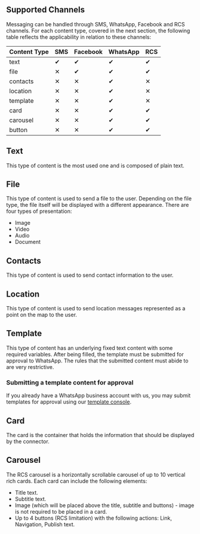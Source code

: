 ## Supported Channels

Messaging can be handled through SMS, WhatsApp, Facebook and RCS channels. For each content type, covered in the next section, the following table reflects the applicability in relation to these channels:

| Content Type | SMS      | Facebook | WhatsApp | RCS      |
|:-------------|:---------|:---------|:---------|:---------|
| text         | &#10004; | &#10004; | &#10004; | &#10004; |
| file         | &#10005; | &#10004; | &#10004; | &#10004; |
| contacts     | &#10005; | &#10005; | &#10004; | &#10005; |
| location     | &#10005; | &#10005; | &#10004; | &#10005; |
| template     | &#10005; | &#10005; | &#10004; | &#10005; |
| card         | &#10005; | &#10005; | &#10004; | &#10004; |
| carousel     | &#10005; | &#10005; | &#10004; | &#10004; |
| button       | &#10005; | &#10005; | &#10004; | &#10004; |


## Text
This type of content is the most used one and is composed of plain text.

<SchemaDefinition schemaRef="#/components/schemas/content.text" showWriteOnly="true" />

## File
This type of content is used to send a file to the user. Depending on the file type, the file itself will be displayed with a different appearance. There are four types of presentation:
* Image
* Video
* Audio
* Document

<SchemaDefinition schemaRef="#/components/schemas/content.file" showWriteOnly="true" />

## Contacts
This type of content is used to send contact information to the user.

<SchemaDefinition schemaRef="#/components/schemas/content.contacts" showWriteOnly="true" />

## Location
This type of content is used to send location messages represented as a point on the map to the user.

<SchemaDefinition schemaRef="#/components/schemas/content.location" showWriteOnly="true" />

## Template
This type of content has an underlying fixed text content with some required variables. After being filled, the template must be submitted for approval to WhatsApp. The rules that the submitted content must abide to are very restrictive.

<SchemaDefinition schemaRef="#/components/schemas/content.template" showWriteOnly="true" />

### Submitting a template content for approval
If you already have a WhatsApp business account with us, you may submit templates for approval using our [template console](https://app.zenvia.com/home/templates).

## Card

The card is the container that holds the information that should be displayed by the connector.

<SchemaDefinition schemaRef="#/components/schemas/content.card" />

## Carousel

The RCS carousel is a horizontally scrollable carousel of up to 10 vertical rich cards. Each card can include the following elements:
* Title text.
* Subtitle text.
* Image (which will be placed above the title, subtitle and buttons) - image is not required to be placed in a card.
* Up to 4 buttons (RCS limitation) with the following actions: Link, Navigation, Publish text.

<SchemaDefinition schemaRef="#/components/schemas/content.carousel" />
